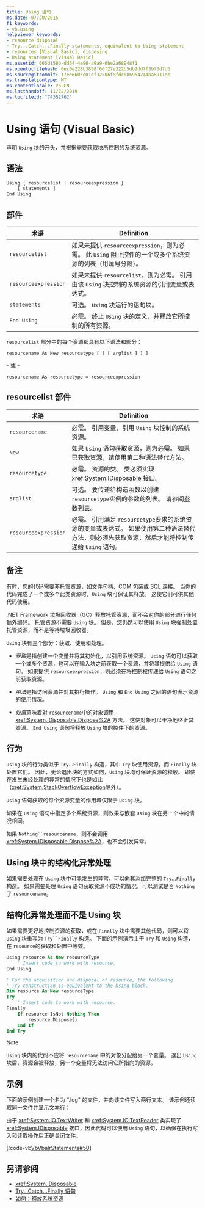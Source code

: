 ```yaml
---
title: Using 语句
ms.date: 07/20/2015
f1_keywords:
- vb.using
helpviewer_keywords:
- resource disposal
- Try...Catch...Finally statements, equivalent to Using statement
- resources [Visual Basic], disposing
- Using statement [Visual Basic]
ms.assetid: 665d1580-dd54-4e96-a9a9-6be2a68948f1
ms.openlocfilehash: 6ec0e228b3898f66f27e322b5db2dd7f3bf3d7d6
ms.sourcegitcommit: 17ee6605e01ef32506f8fdc686954244ba6911de
ms.translationtype: MT
ms.contentlocale: zh-CN
ms.lasthandoff: 11/22/2019
ms.locfileid: "74352762"
---
```

# <a name="using-statement-visual-basic"></a>Using 语句 (Visual Basic)

声明 `Using` 块的开头，并根据需要获取块所控制的系统资源。

## <a name="syntax"></a>语法

```vb
Using { resourcelist | resourceexpression }
    [ statements ]
End Using
```

## <a name="parts"></a>部件

|术语|Definition|  
|---|---|  
|`resourcelist`|如果未提供 `resourceexpression`，则为必需。 此 `Using` 阻止控件的一个或多个系统资源的列表（用逗号分隔）。|  
|`resourceexpression`|如果未提供 `resourcelist`，则为必需。 引用由该 `Using` 块控制的系统资源的引用变量或表达式。|  
|`statements`|可选。 `Using` 块运行的语句块。|  
|`End Using`|必需。 终止 `Using` 块的定义，并释放它所控制的所有资源。|  

 `resourcelist` 部分中的每个资源都具有以下语法和部分：

 `resourcename As New resourcetype [ ( [ arglist ] ) ]`

 \- 或 -

 `resourcename As resourcetype = resourceexpression`

## <a name="resourcelist-parts"></a>resourcelist 部件

|术语|Definition|  
|---|---|  
|`resourcename`|必需。 引用变量，引用 `Using` 块控制的系统资源。|  
|`New`|如果 `Using` 语句获取资源，则为必需。 如果已获取资源，请使用第二种语法替代方法。|  
|`resourcetype`|必需。 资源的类。 类必须实现 <xref:System.IDisposable> 接口。|  
|`arglist`|可选。 要传递给构造函数以创建 `resourcetype`实例的参数的列表。 请参阅[参数列表](parameter-list.md)。|  
|`resourceexpression`|必需。 引用满足 `resourcetype`要求的系统资源的变量或表达式。 如果使用第二种语法替代方法，则必须先获取资源，然后才能将控制传递给 `Using` 语句。|  
  
## <a name="remarks"></a>备注

 有时，您的代码需要非托管资源，如文件句柄、COM 包装或 SQL 连接。 当你的代码完成了一个或多个此类资源时，`Using` 块可保证其释放。 这使它们可供其他代码使用。

 .NET Framework 垃圾回收器（GC）释放托管资源，而不会对你的部分进行任何额外编码。 托管资源不需要 `Using` 块。 但是，您仍然可以使用 `Using` 块强制处置托管资源，而不是等待垃圾回收器。

 `Using` 块有三个部分：获取、使用和处理。

- *获取*是指创建一个变量并将其初始化，以引用系统资源。 `Using` 语句可以获取一个或多个资源，也可以在输入块之前获取一个资源，并将其提供给 `Using` 语句。 如果提供 `resourceexpression`，则必须在将控制权传递给 `Using` 语句之前获取资源。

- *用法*是指访问资源并对其执行操作。 `Using` 和 `End Using` 之间的语句表示资源的使用情况。

- *处置*意味着对 `resourcename`中的对象调用 <xref:System.IDisposable.Dispose%2A> 方法。 这使对象可以干净地终止其资源。 `End Using` 语句将释放 `Using` 块的控件下的资源。

## <a name="behavior"></a>行为

 `Using` 块的行为类似于 `Try`...`Finally` 构造，其中 `Try` 块使用资源，而 `Finally` 块处置它们。 因此，无论退出块的方式如何，`Using` 块均可保证资源的释放。 即使在发生未经处理的异常的情况下也是如此（<xref:System.StackOverflowException>除外）。

 `Using` 语句获取的每个资源变量的作用域仅限于 `Using` 块。

 如果在 `Using` 语句中指定多个系统资源，则效果与嵌套 `Using` 块在另一个中的情况相同。

 如果 `Nothing``resourcename`，则不会调用 <xref:System.IDisposable.Dispose%2A>，也不会引发异常。

## <a name="structured-exception-handling-within-a-using-block"></a>Using 块中的结构化异常处理

 如果需要处理在 `Using` 块中可能发生的异常，可以向其添加完整的 `Try`...`Finally` 构造。 如果需要处理 `Using` 语句获取资源不成功的情况，可以测试是否 `Nothing`了 `resourcename`。

## <a name="structured-exception-handling-instead-of-a-using-block"></a>结构化异常处理而不是 Using 块

 如果需要更好地控制资源的获取，或在 `Finally` 块中需要其他代码，则可以将 `Using` 块重写为 `Try``Finally` 构造。 下面的示例演示主干 `Try` 和 `Using` 构造，在 `resource`的获取和处置中等效。

```vb
Using resource As New resourceType
    ' Insert code to work with resource.
End Using

' For the acquisition and disposal of resource, the following  
' Try construction is equivalent to the Using block.
Dim resource As New resourceType
Try
    ' Insert code to work with resource.
Finally
    If resource IsNot Nothing Then
        resource.Dispose()
    End If
End Try
```

> [!NOTE]
> `Using` 块内的代码不应将 `resourcename` 中的对象分配给另一个变量。 退出 `Using` 块后，资源会被释放，另一个变量将无法访问它所指向的资源。

## <a name="example"></a>示例

 下面的示例创建一个名为 ".log" 的文件，并向该文件写入两行文本。 该示例还读取同一文件并显示文本行：

 由于 <xref:System.IO.TextWriter> 和 <xref:System.IO.TextReader> 类实现了 <xref:System.IDisposable> 接口，因此代码可以使用 `Using` 语句，以确保在执行写入和读取操作后正确关闭文件。

 [!code-vb[VbVbalrStatements#50](~/samples/snippets/visualbasic/VS_Snippets_VBCSharp/VbVbalrStatements/VB/Class1.vb#50)]

## <a name="see-also"></a>另请参阅

- <xref:System.IDisposable>
- [Try...Catch...Finally 语句](try-catch-finally-statement.md)
- [如何：释放系统资源](../../programming-guide/language-features/control-flow/how-to-dispose-of-a-system-resource.md)
